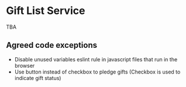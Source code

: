 
# Gift List Service

TBA

## Agreed code exceptions

- Disable unused variables eslint rule in javascript files that run in the browser
- Use button instead of checkbox to pledge gifts (Checkbox is used to indicate gift status)